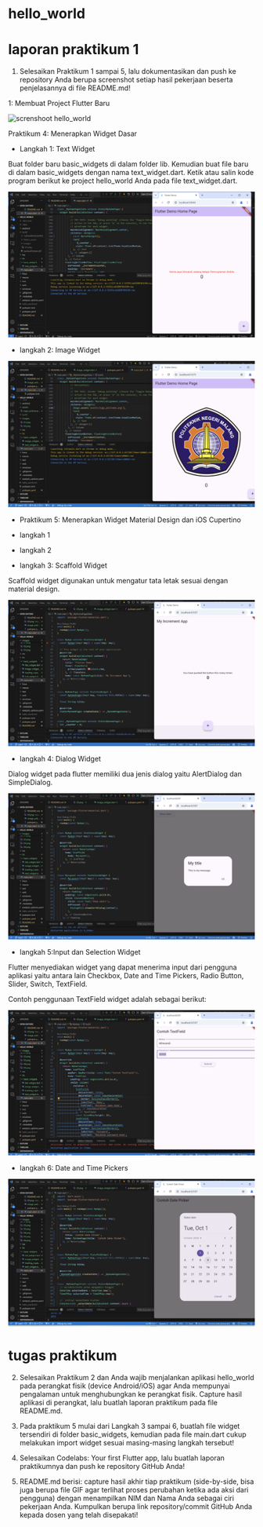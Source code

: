 # hello_world


# laporan praktikum 1

1. Selesaikan Praktikum 1 sampai 5, lalu dokumentasikan dan push ke repository Anda berupa screenshot setiap hasil pekerjaan beserta penjelasannya di file README.md!

1: Membuat Project Flutter Baru

![screnshoot hello_world](build/images/01.png)

Praktikum 4: Menerapkan Widget Dasar

* Langkah 1: Text Widget

Buat folder baru basic_widgets di dalam folder lib. Kemudian buat file baru di dalam basic_widgets dengan nama text_widget.dart. Ketik atau salin kode program berikut ke project hello_world Anda pada file text_widget.dart.

![ss text_widget](images/02.png)

* langkah 2: Image Widget

![ss image_widget](images/03.png)


* Praktikum 5: Menerapkan Widget Material Design dan iOS Cupertino

* langkah 1

* langkah 2

* langkah 3: Scaffold Widget

Scaffold widget digunakan untuk mengatur tata letak sesuai dengan material design.

![alt text](images/04.png)

* langkah 4: Dialog Widget

Dialog widget pada flutter memiliki dua jenis dialog yaitu AlertDialog dan SimpleDialog.

![alt text](images/05.png)

* langkah 5:Input dan Selection Widget

Flutter menyediakan widget yang dapat menerima input dari pengguna aplikasi yaitu antara lain Checkbox, Date and Time Pickers, Radio Button, Slider, Switch, TextField.

Contoh penggunaan TextField widget adalah sebagai berikut:

![alt text](images/06.png)

* langkah 6:  Date and Time Pickers

![alt text](images/07.png)


# tugas praktikum



2. Selesaikan Praktikum 2 dan Anda wajib menjalankan aplikasi hello_world pada perangkat fisik (device Android/iOS) agar Anda mempunyai pengalaman untuk menghubungkan ke perangkat fisik. Capture hasil aplikasi di perangkat, lalu buatlah laporan praktikum pada file README.md.


3. Pada praktikum 5 mulai dari Langkah 3 sampai 6, buatlah file widget tersendiri di folder basic_widgets, kemudian pada file main.dart cukup melakukan import widget sesuai masing-masing langkah tersebut!
4. Selesaikan Codelabs: Your first Flutter app, lalu buatlah laporan praktikumnya dan push ke repository GitHub Anda!
5. README.md berisi: capture hasil akhir tiap praktikum (side-by-side, bisa juga berupa file GIF agar terlihat proses perubahan ketika ada aksi dari pengguna) dengan menampilkan NIM dan Nama Anda sebagai ciri pekerjaan Anda.
Kumpulkan berupa link repository/commit GitHub Anda kepada dosen yang telah disepakati!





